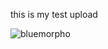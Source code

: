 this is my test upload

![bluemorpho](https://haydensanimalfacts.files.wordpress.com/2015/12/blue-morpho-butterfly.jpg)
